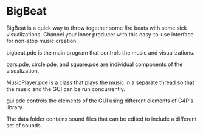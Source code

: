# BigBeat

BigBeat is a quick way to throw together some fire beats with some sick visualizations. Channel your inner producer with this easy-to-use interface for non-stop music creation.

bigbeat.pde is the main program that controls the music and visualizations.

bars.pde, circle.pde, and square.pde are individual components of the visualization.

MusicPlayer.pde is a class that plays the music in a separate thread so that the music and the GUI can be run concurrently.

gui.pde controls the elements of the GUI using different elements of G4P's library.

The data folder contains sound files that can be edited to include a different set of sounds.

